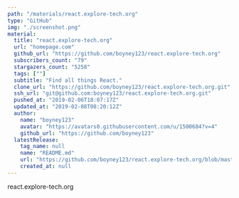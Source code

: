 ```yaml
---
path: "/materials/react.explore-tech.org"
type: "GitHub"
img: "./screenshot.png"
material:
  title: "react.explore-tech.org"
  url: "homepage.com"
  github_url: "https://github.com/boyney123/react.explore-tech.org"
  subscribers_count: "79"
  stargazers_count: "5258"
  tags: [""]
  subtitle: "Find all things React."
  clone_url: "https://github.com/boyney123/react.explore-tech.org.git"
  ssh_url: "git@github.com:boyney123/react.explore-tech.org.git"
  pushed_at: "2019-02-06T18:07:17Z"
  updated_at: "2019-02-08T08:20:12Z"
  author:
    name: "boyney123"
    avatar: "https://avatars0.githubusercontent.com/u/1500684?v=4"
    github_url: "https://github.com/boyney123"
  latestRelease:
    tag_name: null
    name: "README.md"
    url: "https://github.com/boyney123/react.explore-tech.org/blob/master/README.md"
    created_at: null
---
```

react.explore-tech.org
